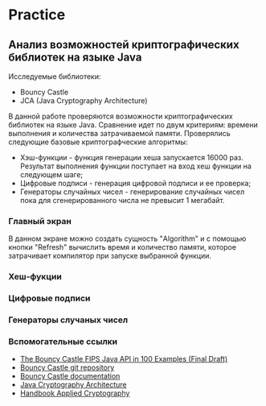 # Practice
## Анализ возможностей криптографических библиотек на языке Java
Исследуемые библиотеки:
* Bouncy Castle
* JCA (Java Cryptography Architecture)

В данной работе проверяются возможности криптографических библиотек на языке Java. Сравнение идет по двум критериям: времени выполнения и количества затрачиваемой памяти.
Проверялись следующие базовые криптографческие алгоритмы:
* Хэш-функции - функция генерации хеша запускается 16000 раз. Результат выполнения функции поступает на вход хеш функции на следующем шаге;
* Цифровые подписи - генерация цифровой подписи и ее проверка;
* Генераторы случайных чисел - генерирование случайных чисел пока для сгенерированного числа не превысит 1 мегабайт.

### Главный экран
В данном экране можно создать сущность "Algorithm" и с помощью кнопки "Refresh" вычислить время и количество памяти, которое затрачивает компилятор при запуске выбранной функции.
### Хеш-фукции
### Цифровые подписи
### Генераторы случаных чисел

### Вспомогательные ссылки
* [The Bouncy Castle FIPS Java API in 100 Examples (Final Draft)](https://www.bouncycastle.org/fips-java/BCFipsIn100.pdf)
* [Bouncy Castle git repository](https://github.com/bcgit/bc-java)
* [Bouncy Castle documentation](https://www.bouncycastle.org/documentation.html)
* [Java Cryptography Architecture](https://github.com/dsiproject/krypton)
* [Handbook Applied Cryptography](https://doc.lagout.org/network/3_Cryptography/CRC%20Press%20-%20Handbook%20of%20applied%20Cryptography.pdf)
